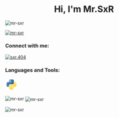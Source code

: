 <h1 align="center">Hi, I'm Mr.SxR</h1>
<p align="left"> <img src="https://komarev.com/ghpvc/?username=mr-sxr&label=Profile%20views&color=0e75b6&style=flat" alt="mr-sxr" /> </p>

<p align="left"> <a href="https://github.com/ryo-ma/github-profile-trophy"><img src="https://github-profile-trophy.vercel.app/?username=mr-sxr" alt="mr-sxr" /></a> </p>

<h3 align="left">Connect with me:</h3>
<p align="left">
<a href="https://fb.com/sxr.404" target="blank"><img align="center" src="https://raw.githubusercontent.com/rahuldkjain/github-profile-readme-generator/master/src/images/icons/Social/facebook.svg" alt="sxr.404" height="30" width="40" /></a>
</p>

<h3 align="left">Languages and Tools:</h3>
<p align="left"> <a href="https://www.python.org" target="_blank" rel="noreferrer"> <img src="https://raw.githubusercontent.com/devicons/devicon/master/icons/python/python-original.svg" alt="python" width="40" height="40"/> </a> </p>

<p><img align="left" src="https://github-readme-stats.vercel.app/api/top-langs?username=mr-sxr&show_icons=true&locale=en&layout=compact" alt="mr-sxr" /></p>

<p>&nbsp;<img align="center" src="https://github-readme-stats.vercel.app/api?username=mr-sxr&show_icons=true&locale=en" alt="mr-sxr" /></p>

<p><img align="center" src="https://github-readme-streak-stats.herokuapp.com/?user=mr-sxr&" alt="mr-sxr" /></p>
